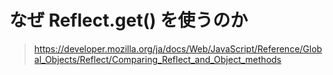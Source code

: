 # なぜ Reflect.get() を使うのか

> https://developer.mozilla.org/ja/docs/Web/JavaScript/Reference/Global_Objects/Reflect/Comparing_Reflect_and_Object_methods

